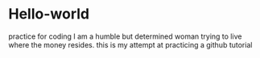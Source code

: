 # Hello-world
practice for coding
I am a humble but determined woman trying to live where the money resides.
this is my attempt at practicing a github tutorial
